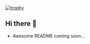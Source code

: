 [![trophy](https://github-profile-trophy.vercel.app/?username=DnA-IntRicate&title=-Issues,-PullRequest,-Reviews&theme=radical)](https://github.com/ryo-ma/github-profile-trophy)

## Hi there 👋
- Awesome README coming soon...
<!--
**DnA-IntRicate/DnA-IntRicate** is a ✨ _special_ ✨ repository because its `README.md` (this file) appears on your GitHub profile.

Here are some ideas to get you started:

- 🔭 I’m currently working on ...
- 🌱 I’m currently learning ...
- 👯 I’m looking to collaborate on ...
- 🤔 I’m looking for help with ...
- 💬 Ask me about ...
- 📫 How to reach me: ...
- 😄 Pronouns: ...
- ⚡ Fun fact: ...
-->
